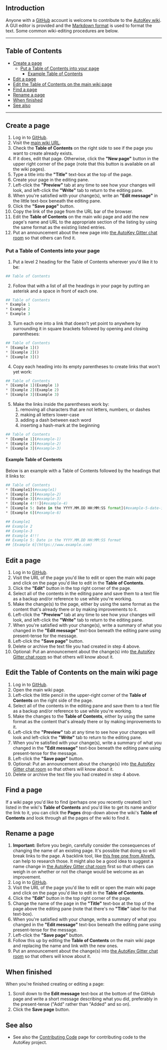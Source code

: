 ## Introduction
Anyone with a [GitHub](https://github.com/) account is welcome to contribute to the [AutoKey wiki](https://github.com/autokey/autokey/wiki). A GUI editor is provided and the [Markdown format](https://docs.github.com/en/get-started/writing-on-github/getting-started-with-writing-and-formatting-on-github/basic-writing-and-formatting-syntax) is used to format the text. Some common wiki-editing procedures are below.

***

## Table of Contents
* [Create a page](#create-a-page)
  * [Put a Table of Contents into your page](#put-a-table-of-contents-into-your-page)
    * [Example Table of Contents](#example-table-of-contents)
* [Edit a page](#edit-a-page)
* [Edit the Table of Contents on the main wiki page](#edit-the-table-of-contents-on-the-main-wiki-page)
* [Find a page](#find-a-page)
* [Rename a page](#rename-a-page)
* [When finished](#when-finished)
* [See also](#see-also)

***

## Create a page
1. Log in to [GitHub](https://github.com/).
2. Visit the [main wiki URL](https://github.com/autokey/autokey/wiki).
3. Check the **Table of Contents** on the right side to see if the page you want to create already exists.
4. If it does, edit that page. Otherwise, click the **"New page"** button in the upper right corner of the page (note that this button is available on all the wiki pages).
5. Type a title into the **"Title"** text-box at the top of the page.
6. Create your page in the editing pane.
7. Left-click the **"Preview"** tab at any time to see how your changes will look, and left-click the **"Write"** tab to return to the editing pane.
8. When you're satisfied with your change(s), write an **"Edit message"** in the little text-box beneath the editing pane.
9. Click the **"Save page"** button.
10. Copy the link of the page from the URL bar of the browser.
11. Edit the **Table of Contents** on the main wiki page and add the new page's name and URL to the appropriate section of the listing by using the same format as the existing listed	entries.
12. Put an announcement about the new page into [the AutoKey Gitter chat room](https://gitter.im/autokey/autokey) so that others can find it.

### Put a Table of Contents into your page
1. Put a level 2 heading for the Table of Contents wherever you'd like it to be:
```python
## Table of Contents
```
2. Follow that with a list of all the headings in your page by putting an asterisk and a space in front of each one.
```python
## Table of Contents
* Example 1
* Example 2
* Example 3
```
3. Turn each one into a link that doesn't yet point to anywhere by surrounding it in square brackets followed by opening and closing parentheses:
```python
## Table of Contents
* [Example 1]()
* [Example 2]()
* [Example 3]()
```
4. Copy each heading into its empty parentheses to create links that won't yet work:
```python
## Table of Contents
* [Example 1](Example 1)
* [Example 2](Example 2)
* [Example 3](Example 3)
```
5. Make the links inside the parentheses work by:
    1. removing all characters that are not letters, numbers, or dashes
    2. making all letters lower-case
    3. adding a dash between each word
    4. inserting a hash-mark at the beginning
```python
## Table of Contents
* [Example 1](#example-1)
* [Example 2](#example-2)
* [Example 3](#example-3)
```
#### Example Table of Contents
Below is an example with a Table of Contents followed by the headings that it links to:
```python
## Table of Contents
* [Example1](#example1)
* [Example 2](#example-2)
* [Example-3](#example-3)
* [Example 4!!!](#example-4)
* [Example 5: Date in the YYYY.MM.DD HH:MM:SS format](#example-5-date-in-the-yyyymmdd-hhmmss-format)
* [Example 6](#example-6)

## Example1
## Example 2
## Example-3
## Example 4!!!
## Example 5: Date in the YYYY.MM.DD HH:MM:SS format
## [Example 6](https://www.example.com)
```

## Edit a page
1. Log in to [GitHub](https://github.com/).
2. Visit the URL of the page you'd like to edit or open the main wiki page and click on the page you'd like to edit in the **Table of Contents**.
3. Click the **"Edit"** button in the top right corner of the page.
4. Select all of the contents in the editing pane and save them to a text file as a backup and/or reference to use while you're working.
5. Make the change(s) to the page, either by using the same format as the content that's already there or by making improvements to it.
6. Left-click the **"Preview"** tab at any time to see how your changes will look, and left-click the **"Write"** tab to return to the editing pane.
7. When you're satisfied with your change(s), write a summary of what you changed in the **"Edit message"** text-box beneath the editing pane using present-tense for the message.
8. Left-click the **"Save page"** button.
9. Delete or archive the text file you had created in step 4 above.
10. Optional: Put an announcement about the change(s) into [the AutoKey Gitter chat room](https://gitter.im/autokey/autokey) so that others will know about it.

## Edit the Table of Contents on the main wiki page
1. Log in to [GitHub](https://github.com/).
2. Open the main wiki page.
3. Left-click the little pencil in the upper-right corner of the **Table of Contents** on the right side of the page.
4. Select all of the contents in the editing pane and save them to a text file as a backup and/or reference to use while you're working.
5. Make the changes to the **Table of Contents**, either by using the same format as the content that's already there or by making improvements to it.
6. Left-click the **"Preview"** tab at any time to see how your changes will look and left-click the **"Write"** tab to return to the editing pane.
7. When you're satisfied with your change(s), write a summary of what you changed in the **"Edit message"** text-box beneath the editing pane using present-tense for the message.
8. Left-click the **"Save page"** button.
9. Optional: Put an announcement about the change(s) into [the AutoKey Gitter chat room](https://gitter.im/autokey/autokey) so that others will know about it.
10. Delete or archive the text file you had created in step 4 above.

## Find a page
If a wiki page you'd like to find (perhaps one you recently created) isn't listed in the wiki's **Table of Contents** and you'd like to get its name and/or the link to it, you can click the **Pages** drop-down above the wiki's **Table of Contents** and look through all the pages of the wiki to find it.

## Rename a page
1. **Important:** Before you begin, carefully consider the consequences of changing the name of an existing page. It's possible that doing so will break links to the page. A backlink tool, like [this free one from Ahrefs](https://ahrefs.com/backlink-checker), can help to research those. It might also be a good idea to suggest a name change in [the AutoKey Gitter chat room](https://gitter.im/autokey/autokey) first so that others can weigh in on whether or not the change would be welcome as an improvement. 
2. Log in to [GitHub](https://github.com/).
3. Visit the URL of the page you'd like to edit or open the main wiki page and click on the page you'd like to edit in the **Table of Contents**.
4. Click the **"Edit"** button in the top right corner of the page.
5. Change the name of the page in the **"Title"** text-box at the top of the page above the editing pane (note that there's no **"Title"** label for that text-box).
6. When you're satisfied with your change, write a summary of what you changed in the **"Edit message"** text-box beneath the editing pane using present-tense for the message.
7. Left-click the **"Save page"** button.
8. Follow this up by editing the **Table of Contents** on the main wiki page and replacing the name and link with the new ones.
9. Put an announcement about the change(s) into [the AutoKey Gitter chat room](https://gitter.im/autokey/autokey) so that others will know about it.

## When finished
When you're finished creating or editing a page:
1. Scroll down to the **Edit message** text-box at the bottom of the GitHub page and write a short message describing what you did, preferably in the present-tense ("Add" rather than "Added" and so on).
2. Click the **Save page** button.

## See also
* See also the [Contributing Code](https://github.com/autokey/autokey/wiki/Contributing-code) page for contributing code to the AutoKey project.
